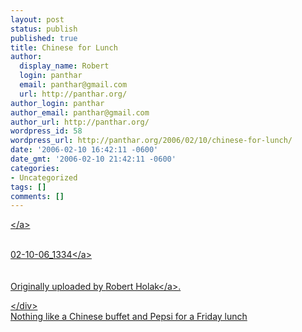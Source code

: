 ```yaml
---
layout: post
status: publish
published: true
title: Chinese for Lunch
author:
  display_name: Robert
  login: panthar
  email: panthar@gmail.com
  url: http://panthar.org/
author_login: panthar
author_email: panthar@gmail.com
author_url: http://panthar.org/
wordpress_id: 58
wordpress_url: http://panthar.org/2006/02/10/chinese-for-lunch/
date: '2006-02-10 16:42:11 -0600'
date_gmt: '2006-02-10 21:42:11 -0600'
categories:
- Uncategorized
tags: []
comments: []
---
```

<div>
 <a href="http:&#47;&#47;www.flickr.com&#47;photos&#47;rholak&#47;98023984&#47;" title="photo sharing"><img src="http:&#47;&#47;static.flickr.com&#47;43&#47;98023984_02970e3201_m.jpg" alt="" &#47;><&#47;a><br />
 <br &#47;></p>
<p>  <a href="http:&#47;&#47;www.flickr.com&#47;photos&#47;rholak&#47;98023984&#47;">02-10-06_1334<&#47;a><br />
  <br &#47;><br />
  Originally uploaded by <a href="http:&#47;&#47;www.flickr.com&#47;people&#47;rholak&#47;">Robert Holak<&#47;a>.</p>
<p><&#47;div><br />
Nothing like a Chinese buffet and Pepsi for a Friday lunch<br />
<br &#47;></p>
